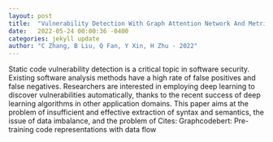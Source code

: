 ```yaml
---
layout: post
title:  "Vulnerability Detection With Graph Attention Network And Metric Learning"
date:   2022-05-24 00:00:36 -0400
categories: jekyll update
author: "C Zhang, B Liu, Q Fan, Y Xin, H Zhu - 2022"
---
```

Static code vulnerability detection is a critical topic in software security. Existing software analysis methods have a high rate of false positives and false negatives. Researchers are interested in employing deep learning to discover vulnerabilities automatically, thanks to the recent success of deep learning algorithms in other application domains. This paper aims at the problem of insufficient and effective extraction of syntax and semantics, the issue of data imbalance, and the problem of  Cites: Graphcodebert: Pre-training code representations with data flow